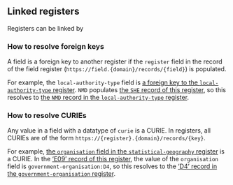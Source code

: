 ## Linked registers

Registers can be linked by 

### How to resolve foreign keys

A field is a foreign key to another register if the `register` field in the record of the field register (`https://field.{domain}/records/{field}`) is populated. 

For example, the `local-authority-type` field is [a foreign key to the `local-authority-type` register](https://field.register.gov.uk/records/local-authority-type.json). `NMD` populates [the `SHE` record of this register](https://local-authority-eng.register.gov.uk/records/SHE.json), so this resolves to [the `NMD` record in the `local-authority-type` register](https://local-authority-type.register.gov.uk/records/NMD.json).  

### How to resolve CURIEs

Any value in a field with a datatype of `curie` is a CURIE. In registers, all CURIEs are of the form `https://{register}.{domain}/records/{key}`. 

For example, [the `organisation` field in the `statistical-geography` register](https://field.register.gov.uk/records/organisation.json) is a CURIE. In the [‘E09’ record of this register](https://statistical-geography.register.gov.uk/records/E09.json), the value of the `organisation` field is `government-organisation:D4`, so this resolves to the [‘D4’ record in the `government-organisation` register](https://government-organisation.register.gov.uk/records/D4.json). 






